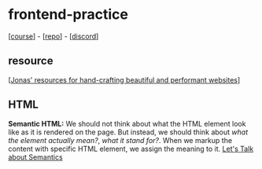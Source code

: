 # frontend-practice

[[course](https://www.udemy.com/course/design-and-develop-a-killer-website-with-html5-and-css3/?referralCode=93317126211B2A500938)] - [[repo](https://github.com/jonasschmedtmann/html-css-course)] - [[discord](https://discord.gg/uhMkpf4)]

## resource

[[Jonas' resources for hand-crafting
beautiful and performant websites](http://codingheroes.io/resources/)]

## HTML

**Semantic HTML:** We should not think about what the HTML element look like as it is rendered on the page. But instead, we should think about _what the element actually mean?_, _what it stand for?_. When we markup the content with specific HTML element, we assign the meaning to it. [Let's Talk about Semantics](https://html5doctor.com/lets-talk-about-semantics/)
